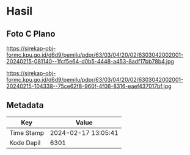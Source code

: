 # Hasil

## Foto C Plano

https://sirekap-obj-formc.kpu.go.id/d6d9/pemilu/pdpr/63/03/04/20/02/6303042002001-20240215-081140--1fcf5e64-d0b5-4448-a453-8adf17bb78b4.jpg

https://sirekap-obj-formc.kpu.go.id/d6d9/pemilu/pdpr/63/03/04/20/02/6303042002001-20240215-104338--75ce62f8-960f-4f06-8316-eaef437017bf.jpg


## Metadata

| Key        | Value               |
| ---------- | ------------------- |
| Time Stamp | 2024-02-17 13:05:41 |
| Kode Dapil | 6301                |



